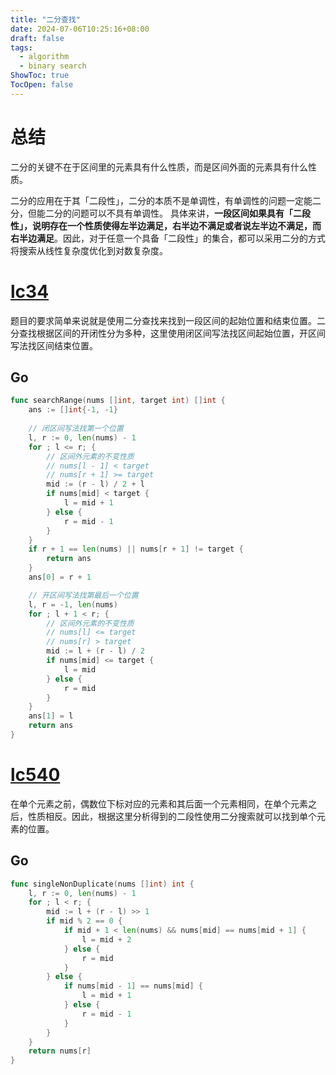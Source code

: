 ```yaml
---
title: "二分查找" 
date: 2024-07-06T10:25:16+08:00
draft: false
tags:
  - algorithm
  - binary search
ShowToc: true
TocOpen: false 
---
```


# 总结

二分的关键不在于区间里的元素具有什么性质，而是区间外面的元素具有什么性质。

二分的应用在于其「二段性」，二分的本质不是单调性，有单调性的问题一定能二分，但能二分的问题可以不具有单调性。 具体来讲，**一段区间如果具有「二段性」，说明存在一个性质使得左半边满足，右半边不满足或者说左半边不满足，而右半边满足**。因此，对于任意一个具备「二段性」的集合，都可以采用二分的方式将搜索从线性复杂度优化到对数复杂度。



# [lc34](https://leetcode.cn/problems/find-first-and-last-position-of-element-in-sorted-array/description/)

题目的要求简单来说就是使用二分查找来找到一段区间的起始位置和结束位置。二分查找根据区间的开闭性分为多种，这里使用闭区间写法找区间起始位置，开区间写法找区间结束位置。

## Go

```go
func searchRange(nums []int, target int) []int {
    ans := []int{-1, -1}
    
    // 闭区间写法找第一个位置
    l, r := 0, len(nums) - 1
    for ; l <= r; {
        // 区间外元素的不变性质
        // nums[l - 1] < target  
        // nums[r + 1] >= target
        mid := (r - l) / 2 + l
        if nums[mid] < target {
            l = mid + 1
        } else {
            r = mid - 1
        }
    }
    if r + 1 == len(nums) || nums[r + 1] != target {
        return ans
    }
    ans[0] = r + 1

    // 开区间写法找第最后一个位置
    l, r = -1, len(nums)
    for ; l + 1 < r; {
        // 区间外元素的不变性质
        // nums[l] <= target
        // nums[r] > target
        mid := l + (r - l) / 2
        if nums[mid] <= target {
            l = mid
        } else {
            r = mid
        }
    }
    ans[1] = l
    return ans
}
```



# [lc540](https://leetcode.cn/problems/single-element-in-a-sorted-array/description/)

在单个元素之前，偶数位下标对应的元素和其后面一个元素相同，在单个元素之后，性质相反。因此，根据这里分析得到的二段性使用二分搜索就可以找到单个元素的位置。

## Go

```go
func singleNonDuplicate(nums []int) int {
    l, r := 0, len(nums) - 1
    for ; l < r; {
        mid := l + (r - l) >> 1
        if mid % 2 == 0 {
            if mid + 1 < len(nums) && nums[mid] == nums[mid + 1] {
                l = mid + 2
            } else {
                r = mid
            }
        } else {
            if nums[mid - 1] == nums[mid] {
                l = mid + 1
            } else {
                r = mid - 1
            }
        }
    }
    return nums[r]
}
```



